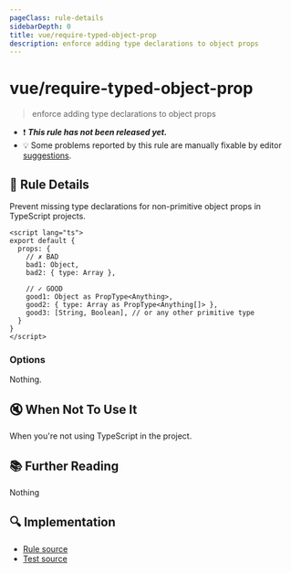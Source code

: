```yaml
---
pageClass: rule-details
sidebarDepth: 0
title: vue/require-typed-object-prop
description: enforce adding type declarations to object props
---
```

# vue/require-typed-object-prop

> enforce adding type declarations to object props

- :exclamation: <badge text="This rule has not been released yet." vertical="middle" type="error"> ***This rule has not been released yet.*** </badge>
- :bulb: Some problems reported by this rule are manually fixable by editor [suggestions](https://eslint.org/docs/developer-guide/working-with-rules#providing-suggestions).

## :book: Rule Details

Prevent missing type declarations for non-primitive object props in TypeScript projects.

<eslint-code-block :rules="{'vue/require-typed-object-prop': ['error']}">

```vue
<script lang="ts">
export default {
  props: {
    // ✗ BAD
    bad1: Object,
    bad2: { type: Array },
      
    // ✓ GOOD
    good1: Object as PropType<Anything>,
    good2: { type: Array as PropType<Anything[]> },
    good3: [String, Boolean], // or any other primitive type
  }
}
</script>
```

</eslint-code-block>

### Options

Nothing.

## :mute: When Not To Use It

When you're not using TypeScript in the project.

## :books: Further Reading

Nothing

## :mag: Implementation

- [Rule source](https://github.com/vuejs/eslint-plugin-vue/blob/master/lib/rules/require-typed-object-prop.js)
- [Test source](https://github.com/vuejs/eslint-plugin-vue/blob/master/tests/lib/rules/require-typed-object-prop.js)
